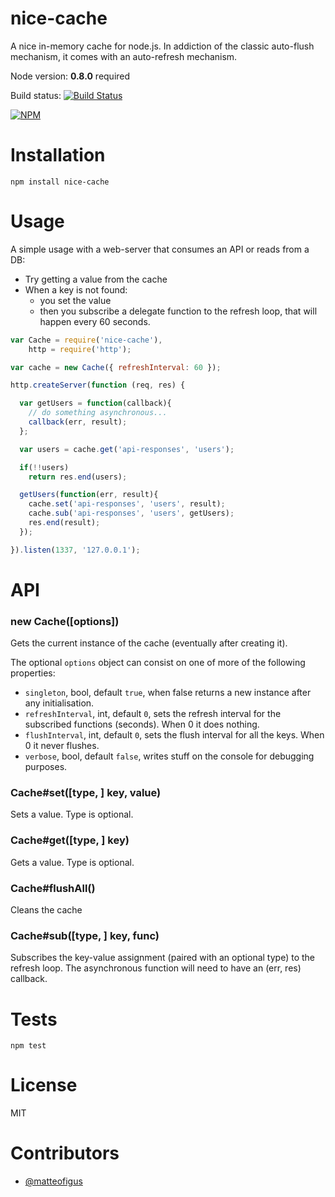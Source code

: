 nice-cache
=============

A nice in-memory cache for node.js. In addiction of the classic auto-flush mechanism, it comes with an auto-refresh mechanism.

Node version: **0.8.0** required

Build status: [![Build Status](https://secure.travis-ci.org/matteofigus/nice-cache.png?branch=master)](http://travis-ci.org/matteofigus/nice-cache)

[![NPM](https://nodei.co/npm/nice-cache.png?downloads=true)](https://npmjs.org/package/nice-cache)

# Installation

```shell
npm install nice-cache
```

# Usage

A simple usage with a web-server that consumes an API or reads from a DB:

* Try getting a value from the cache
* When a key is not found:
   * you set the value
   * then you subscribe a delegate function to the refresh loop, that will happen every 60 seconds.

```js
var Cache = require('nice-cache'),
    http = require('http');

var cache = new Cache({ refreshInterval: 60 });

http.createServer(function (req, res) {

  var getUsers = function(callback){
    // do something asynchronous...
    callback(err, result);
  };

  var users = cache.get('api-responses', 'users');

  if(!!users)
    return res.end(users);

  getUsers(function(err, result){
    cache.set('api-responses', 'users', result);
    cache.sub('api-responses', 'users', getUsers);
    res.end(result);
  });

}).listen(1337, '127.0.0.1');
```

# API

### new Cache([options])

Gets the current instance of the cache (eventually after creating it).

The optional `options` object can consist on one of more of the following properties:
* `singleton`, bool, default `true`, when false returns a new instance after any initialisation.
* `refreshInterval`, int, default `0`, sets the refresh interval for the subscribed functions (seconds). When 0 it does nothing.
* `flushInterval`, int, default `0`, sets the flush interval for all the keys. When 0 it never flushes.
* `verbose`, bool, default `false`, writes stuff on the console for debugging purposes.

### Cache#set([type, ] key, value)

Sets a value. Type is optional.

### Cache#get([type, ] key)

Gets a value. Type is optional.

### Cache#flushAll()

Cleans the cache

### Cache#sub([type, ] key, func)

Subscribes the key-value assignment (paired with an optional type) to the refresh loop. The asynchronous function will need to have an (err, res) callback.

# Tests

```shell
npm test
```

# License

MIT

# Contributors

* [@matteofigus](https://github.com/matteofigus)
